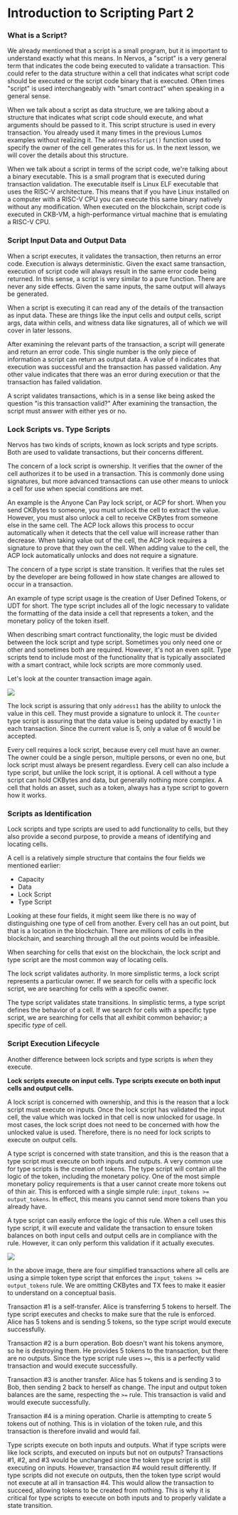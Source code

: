 # Introduction to Scripting Part 2

### What is a Script?

We already mentioned that a script is a small program, but it is important to understand exactly what this means. In Nervos, a "script" is a very general term that indicates the code being executed to validate a transaction. This could refer to the data structure within a cell that indicates what script code should be executed or the script code binary that is executed. Often times "script" is used interchangeably with "smart contract" when speaking in a general sense.

When we talk about a script as data structure, we are talking about a structure that indicates what script code should execute, and what arguments should be passed to it. This script structure is used in every transaction. You already used it many times in the previous Lumos examples without realizing it. The `addressToScript()` function used to specify the owner of the cell generates this for us. In the next lesson, we will cover the details about this structure.

When we talk about a script in terms of the script code, we're talking about a binary executable. This is a small program that is executed during transaction validation. The executable itself is Linux ELF executable that uses the RISC-V architecture. This means that if you have Linux installed on a computer with a RISC-V CPU you can execute this same binary natively without any modification. When executed on the blockchain, script code is executed in CKB-VM, a high-performance virtual machine that is emulating a RISC-V CPU.

### Script Input Data and Output Data

When a script executes, it validates the transaction, then returns an error code. Execution is always deterministic. Given the exact same transaction, execution of script code will always result in the same error code being returned. In this sense, a script is very similar to a pure function. There are never any side effects. Given the same inputs, the same output will always be generated.

When a script is executing it can read any of the details of the transaction as input data. These are things like the input cells and output cells, script args, data within cells, and witness data like signatures, all of which we will cover in later lessons.

After examining the relevant parts of the transaction, a script will generate and return an error code. This single number is the only piece of information a script can return as output data. A value of `0` indicates that execution was successful and the transaction has passed validation. Any other value indicates that there was an error during execution or that the transaction has failed validation.

A script validates transactions, which is in a sense like being asked the question "is this transaction valid?" After examining the transaction, the script must answer with either yes or no.

### Lock Scripts vs. Type Scripts

Nervos has two kinds of scripts, known as lock scripts and type scripts. Both are used to validate transactions, but their concerns different. 

The concern of a lock script is ownership. It verifies that the owner of the cell authorizes it to be used in a transaction. This is commonly done using signatures, but more advanced transactions can use other means to unlock a cell for use when special conditions are met. 

An example is the Anyone Can Pay lock script, or ACP for short. When you send CKBytes to someone, you must unlock the cell to extract the value. However, you must also unlock a cell to receive CKBytes from someone else in the same cell. The ACP lock allows this process to occur automatically when it detects that the cell value will increase rather than decrease. When taking value out of the cell, the ACP lock requires a signature to prove that they own the cell. When adding value to the cell, the ACP lock automatically unlocks and does not require a signature.

The concern of a type script is state transition. It verifies that the rules set by the developer are being followed in how state changes are allowed to occur in a transaction.

An example of type script usage is the creation of User Defined Tokens, or UDT for short. The type script includes all of the logic necessary to validate the formatting of the data inside a cell that represents a token, and the monetary policy of the token itself. 

When describing smart contract functionality, the logic must be divided between the lock script and type script. Sometimes you only need one or other and sometimes both are required. However, it's not an even split. Type scripts tend to include most of the functionality that is typically associated with a smart contract, while lock scripts are more commonly used.

Let's look at the counter transaction image again.

![](../.gitbook/assets/nervos-counter-transaction.png)

The lock script is assuring that only `address1` has the ability to unlock the value in this cell. They must provide a signature to unlock it. The `counter` type script is assuring that the data value is being updated by exactly 1 in each transaction. Since the current value is 5, only a value of 6 would be accepted.

Every cell requires a lock script, because every cell must have an owner. The owner could be a single person, multiple persons, or even no one, but lock script must always be present regardless. Every cell can also include a type script, but unlike the lock script, it is optional. A cell without a type script can hold CKBytes and data, but generally nothing more complex. A cell that holds an asset, such as a token, always has a type script to govern how it works.  

### Scripts as Identification

Lock scripts and type scripts are used to add functionality to cells, but they also provide a second purpose, to provide a means of identifying and locating cells.

A cell is a relatively simple structure that contains the four fields we mentioned earlier:

* Capacity
* Data
* Lock Script
* Type Script

Looking at these four fields, it might seem like there is no way of distinguishing one type of cell from another. Every cell has an out point, but that is a location in the blockchain. There are millions of cells in the blockchain, and searching through all the out points would be infeasible.

When searching for cells that exist on the blockchain, the lock script and type script are the most common way of locating cells.

The lock script validates authority. In more simplistic terms, a lock script represents a particular owner. If we search for cells with a specific lock script, we are searching for cells with a specific owner.

The type script validates state transitions. In simplistic terms, a type script defines the behavior of a cell. If we search for cells with a specific type script, we are searching for cells that all exhibit common behavior; a specific _type_ of cell.

### Script Execution **Lifecycle**

Another difference between lock scripts and type scripts is _when_ they execute.

 **Lock scripts execute on input cells. Type scripts execute on both input cells and output cells.**

A lock script is concerned with ownership, and this is the reason that a lock script must execute on inputs. Once the lock script has validated the input cell, the value which was locked in that cell is now unlocked for usage. In most cases, the lock script does not need to be concerned with how the unlocked value is used. Therefore, there is no need for lock scripts to execute on output cells.

A type script is concerned with state transition, and this is the reason that a type script must execute on both inputs and outputs. A very common use for type scripts is the creation of tokens. The type script will contain all the logic of the token, including the monetary policy. One of the most simple monetary policy requirements is that a user cannot create more tokens out of thin air. This is enforced with a single simple rule: `input_tokens >= output_tokens`. In effect, this means you cannot send more tokens than you already have.

A type script can easily enforce the logic of this rule. When a cell uses this type script, it will execute and validate the transaction to ensure token balances on both input cells and output cells are in compliance with the rule. However, it can only perform this validation if it actually executes.

![](../.gitbook/assets/transaction-compare%20%281%29.png)

In the above image, there are four simplified transactions where all cells are using a simple token type script that enforces the `input_tokens >= output_tokens` rule. We are omitting CKBytes and TX fees to make it easier to understand on a conceptual basis.

Transaction \#1 is a self-transfer. Alice is transferring 5 tokens to herself. The type script executes and checks to make sure that the rule is enforced. Alice has 5 tokens and is sending 5 tokens, so the type script would execute successfully.

Transaction \#2 is a burn operation. Bob doesn't want his tokens anymore, so he is destroying them. He provides 5 tokens to the transaction, but there are no outputs. Since the type script rule uses `>=`, this is a perfectly valid transaction and would execute successfully.

Transaction \#3 is another transfer. Alice has 5 tokens and is sending 3 to Bob, then sending 2 back to herself as change. The input and output token balances are the same, respecting the `>=` rule. This transaction is valid and would execute successfully.

Transaction \#4 is a mining operation. Charlie is attempting to create 5 tokens out of nothing. This is in violation of the token rule, and this transaction is therefore invalid and would fail.

Type scripts execute on both inputs and outputs. What if type scripts were like lock scripts, and executed on inputs but not on outputs? Transactions \#1, \#2, and \#3 would be unchanged since the token type script is still executing on inputs. However, transaction \#4 would result differently. If type scripts did not execute on outputs, then the token type script would not execute at all in transaction \#4. This would allow the transaction to succeed, allowing tokens to be created from nothing. This is why it is critical for type scripts to execute on both inputs and to properly validate a state transition.

